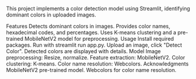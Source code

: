 This project implements a color detection model using Streamlit, identifying dominant colors in uploaded images.

Features
Detects dominant colors in images.
Provides color names, hexadecimal codes, and percentages.
Uses K-means clustering and a pre-trained MobileNetV2 model for preprocessing.
Usage
Install required packages.
Run with streamlit run app.py.
Upload an image, click "Detect Color".
Detected colors are displayed with details.
Model
Image preprocessing: Resize, normalize.
Feature extraction: MobileNetV2.
Color clustering: K-means.
Color name resolution: Webcolors.
Acknowledgments
MobileNetV2 pre-trained model.
Webcolors for color name resolution.
